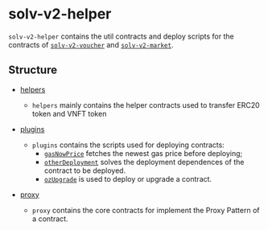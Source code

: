 # solv-v2-helper

`solv-v2-helper` contains the util contracts and deploy scripts for the contracts of [`solv-v2-voucher`](https://github.com/solv-finance-dev/solv-v2-voucher) and [`solv-v2-market`](https://github.com/solv-finance-dev/solv-v2-market).


## Structure

- [helpers](./helpers)

  - `helpers` mainly contains the helper contracts used to transfer ERC20 token and VNFT token

- [plugins](./plugins)

	- `plugins` contains the scripts used for deploying contracts: 
		- [`gasNowPrice`](./plugins/gasNowPrice.js) fetches the newest gas price before deploying;
		- [`otherDeployment`](./plugins/otherDeployment.js) solves the deployment dependences of the contract to be deployed.
		- [`ozUpgrade`](./plugins/ozUpgrade.js) is used to deploy or upgrade a contract.

- [proxy](./proxy)

	- `proxy` contains the core contracts for implement the Proxy Pattern of a contract.